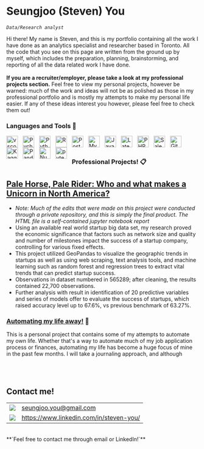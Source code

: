 # Seungjoo (Steven) You
*`Data/Research analyst`*

Hi there! My name is Steven, and this is my portfolio containing all the work I have done as an analytics specialist and researcher based in Toronto. All the code that you see on this page are written from the ground up by myself, which includes the preparation, planning, brainstorming, and reporting of all the data related work I have done. 
<br /><br />
**If you are a recruiter/employer, please take a look at my professional projects section.** Feel free to view my personal projects, however be warned: much of the work and ideas will not be as polished as those in my professional portfolio and is mostly my attempts to make my personal life easier. If any of these ideas interest you however, please feel free to check them out! 

### Languages and Tools 🧰
<img align="left" alt="vscode" width="30px" style="padding-right:10px;" src="https://cdn.jsdelivr.net/gh/devicons/devicon/icons/visualstudio/visualstudio-plain.svg" />
<img align="left" alt="Pycharm" width="30px" style="padding-right:10px;" src="https://cdn.jsdelivr.net/gh/devicons/devicon/icons/pycharm/pycharm-original.svg" />
<img align="left" alt="Python" width="30px" style="padding-right:10px;" src="https://cdn.jsdelivr.net/gh/devicons/devicon/icons/python/python-plain.svg" />
<img align="left" alt="R" width="30px" style="padding-right:10px;" src="https://cdn.jsdelivr.net/gh/devicons/devicon/icons/rstudio/rstudio-original.svg" />
<img align="left" alt="PostgreSQL" width="30px" style="padding-right:10px;" src="https://cdn.jsdelivr.net/gh/devicons/devicon/icons/postgresql/postgresql-original.svg" />
<img align="left" alt="MySQL" width="30px" style="padding-right:10px;" src="https://cdn.jsdelivr.net/gh/devicons/devicon/icons/mysql/mysql-original.svg" />
<img align="left" alt="JavaScript" width="30px" style="padding-right:10px;" src="https://cdn.jsdelivr.net/gh/devicons/devicon/icons/javascript/javascript-plain.svg" />
<img align="left" alt="Latex" width="30px" style="padding-right:10px;" src="https://cdn.jsdelivr.net/gh/devicons/devicon/icons/latex/latex-original.svg" />
<img align="left" alt="PHP" width="30px" style="padding-right:10px;" src="https://cdn.jsdelivr.net/gh/devicons/devicon/icons/php/php-original.svg" />
<img align="left" alt="Salesforce" width="30px" style="padding-right:10px;" src="https://cdn.jsdelivr.net/gh/devicons/devicon/icons/salesforce/salesforce-original.svg" />
<img align="left" alt="GitHub" width="30px" style="padding-right:10px;" src="https://cdn.jsdelivr.net/gh/devicons/devicon/icons/github/github-original.svg" />
<img align="left" alt="Kaggle" width="30px" style="padding-right:10px;" src="https://cdn.jsdelivr.net/gh/devicons/devicon/icons/kaggle/kaggle-original.svg" />
<img align="left" alt="Pandas" width="30px" style="padding-right:10px;" src="https://cdn.jsdelivr.net/gh/devicons/devicon/icons/pandas/pandas-original-wordmark.svg" />
<img align="left" alt="Numpy" width="30px" style="padding-right:10px;" src="https://cdn.jsdelivr.net/gh/devicons/devicon/icons/numpy/numpy-original-wordmark.svg" />
<img align="left" alt="pytest" width="30px" style="padding-right:10px;" src="https://cdn.jsdelivr.net/gh/devicons/devicon/icons/pytest/pytest-plain-wordmark.svg" />
<br />
<br />

### Professional Projects! :clipboard:
[Pale Horse, Pale Rider: Who and what makes a Unicorn in North America?](https://github.com/Seungjoo-Steven-YOU/Pale-Horse-Pale-Rider)
- 
- *Note: Much of the edits that were made on this project were conducted through a private repository, and this is simply the final product. The HTML file is a self-contained jupyter notebook report*
- Using an available real world startup big data set, my research proved the economic significance that factors such as network size and quality and number of milestones impact the success of a startup company, controlling for various fixed effects.
- This project utilized GeoPandas to visualize the geographic trends in startups as well as using web scraping, text analysis tools, and machine learning such as random forest and regression trees to extract vital trends that can predict startup success.
- Observations in dataset numbered in 565289; after cleaning, the results contained 22,700 observations.
- Further analysis with result in identification of 20 predictive variables and series of models offer to evaluate the success of startups, which raised accuracy level up to 67.6%, vs previous benchmark of 63.27%.

### [Automating my life away!](https://github.com/Seungjoo-Steven-YOU/automate_away) :dart:
This is a personal project that contains some of my attempts to automate my own life. Whether that's a way to automate much of my job application process or finances, automating my life has become a huge focus of mine in the past few months. I will take a journaling approach, and although 



<br />
<br />

## Contact me!
|                                                                                                      |                                          |
| ---------------------------------------------------------------------------------------------------- | -------------------------------------------- |
|<img src="https://img.shields.io/badge/Gmail-D14836?style=for-the-badge&logo=gmail&logoColor=white" />| seungjoo.you@gmail.com                       |
|<img src="https://img.shields.io/badge/LinkedIn-0077B5?style=for-the-badge&logo=linkedin&logoColor=white" />| https://www.linkedin.com/in/steven-you/|


<br/>
**`Feel free to contact me through email or LinkedIn!`**
